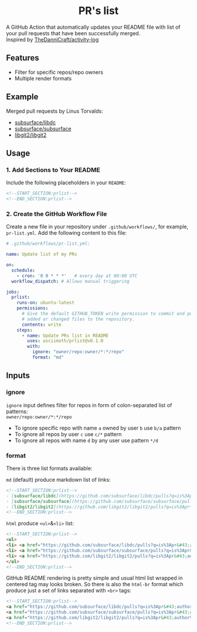 <h1 align="center" id="title">PR's list</h1>

A GitHub Action that automatically updates your README file with list of your pull requests that have been successfully merged.  
Inspired by [TheDanniCraft/activity-log](https://github.com/TheDanniCraft/activity-log)

## Features
- Filter for specific repos/repo owners
- Multiple render formats

## Example
Merged pull requests by Linus Torvalds:
<!--START_SECTION:prlist-->
- [subsurface/libdc](https://github.com/subsurface/libdc/pulls?q=is%3Apr+author%3Atorvalds)
- [subsurface/subsurface](https://github.com/subsurface/subsurface/pulls?q=is%3Apr+author%3Atorvalds)
- [libgit2/libgit2](https://github.com/libgit2/libgit2/pulls?q=is%3Apr+author%3Atorvalds)
<!--END_SECTION:prlist-->

## Usage
### 1. Add Sections to Your README
Include the following placeholders in your `README`:
```md
<!--START_SECTION:prlist-->
<!--END_SECTION:prlist-->
```

### 2. Create the GitHub Workflow File
Create a new file in your repository under `.github/workflows/`, for example, `pr-list.yml`. Add the following content to this file:
```yaml
# .github/workflows/pr-list.yml:

name: Update list of my PRs

on:
  schedule:
    - cron: '0 0 * * *'   # every day at 00:00 UTC
  workflow_dispatch: # Allows manual triggering

jobs:
  prlist:
    runs-on: ubuntu-latest
    permissions:
      # Give the default GITHUB_TOKEN write permission to commit and push the
      # added or changed files to the repository.
      contents: write
    steps:
      - name: Update PRs list in README
        uses: asciimoth/prlist@v0.1.0
        with:
          ignore: "owner/repo:owner/*:*/repo"
          format: "md"
```

## Inputs
### ignore
`ignore` input defines filter for repos in form of colon-separated list of patterns:  
`owner/repo:owner/*:*/repo`  
- To ignore specific repo with name `a` owned by user `b` use `b/a` pattern
- To ignore all repos by user `c` use `c/*` pattern
- To ignore all repos with name `d` by any user use pattern `*/d`

### format
There is three list formats available:  

`md` (default) produce markdown list of links:
```md
<!--START_SECTION:prlist-->
- [subsurface/libdc](https://github.com/subsurface/libdc/pulls?q=is%3Apr+author%3Atorvalds)
- [subsurface/subsurface](https://github.com/subsurface/subsurface/pulls?q=is%3Apr+author%3Atorvalds)
- [libgit2/libgit2](https://github.com/libgit2/libgit2/pulls?q=is%3Apr+author%3Atorvalds)
<!--END_SECTION:prlist-->
```

`html` produce `<ul>`&`<li>` list:
``` html
<!--START_SECTION:prlist-->
<ul>
<li> <a href="https://github.com/subsurface/libdc/pulls?q=is%3Apr&#43;author%3Atorvalds">subsurface/libdc</a> </li>
<li> <a href="https://github.com/subsurface/subsurface/pulls?q=is%3Apr&#43;author%3Atorvalds">subsurface/subsurface</a> </li>
<li> <a href="https://github.com/libgit2/libgit2/pulls?q=is%3Apr&#43;author%3Atorvalds">libgit2/libgit2</a> </li>
</ul>
<!--END_SECTION:prlist-->
```

GitHub README rendering is pretty simple and usual html list wrapped in centered tag may looks broken.
So there is also the `html-br` format which produce just a set of links separated with `<br>` tags:
```html
<!--START_SECTION:prlist-->
<a href="https://github.com/subsurface/libdc/pulls?q=is%3Apr&#43;author%3Atorvalds">subsurface/libdc</a> <br>
<a href="https://github.com/subsurface/subsurface/pulls?q=is%3Apr&#43;author%3Atorvalds">subsurface/subsurface</a> <br>
<a href="https://github.com/libgit2/libgit2/pulls?q=is%3Apr&#43;author%3Atorvalds">libgit2/libgit2</a> <br>
<!--END_SECTION:prlist-->
```

